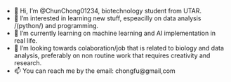 - 👋 Hi, I’m @ChunChong01234, biotechnology student from UTAR. 
- 👀 I’m interested in learning new stuff, espeacilly on data analysis /(python/) and programming. 
- 🌱 I’m currently learning on machine learning and AI implementation in real life. 
- 💞️ I’m looking towards colaboration/job that is related to biology and data analysis, preferably on non routine work that requires creativity and research.
- 📫 You can reach me by the email: chongfu@gmail,com

